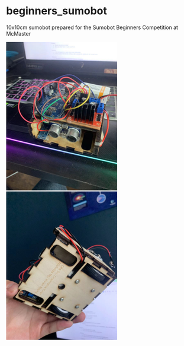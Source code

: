 # beginners_sumobot

10x10cm sumobot prepared for the Sumobot Beginners Competition at McMaster 

<img src="https://github.com/Drom0s137/beginners_sumobot/blob/master/sumobot_result.jpg" width="300" height="400"/>
<img src="https://github.com/Drom0s137/beginners_sumobot/blob/master/sumobot_under.jpg" width="300" height="400"/>

